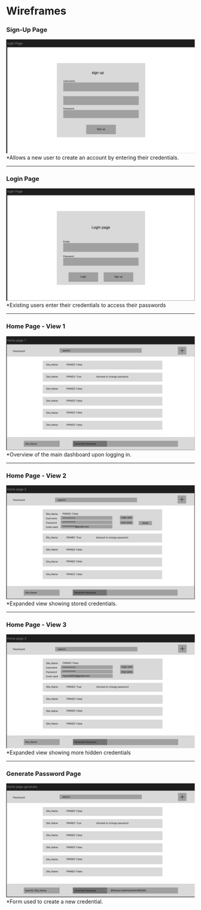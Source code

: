 # Wireframes

### Sign-Up Page
![Sign-Up Page](SignUp.png)
*Allows a new user to create an account by entering their credentials.

---

### Login Page
![Login Page](LoginPage.png)
*Existing users enter their credentials to access their passwords

---

### Home Page - View 1
![Home Page 1](HomePage1.png)
*Overview of the main dashboard upon logging in.

---

### Home Page - View 2
![Home Page 2](HomePage2.png)
*Expanded view showing stored credentials.

---

### Home Page - View 3
![Home Page 3](HomePage3.png)
*Expanded view showing more hidden credentials

---

### Generate Password Page
![Generate Password](HomePageGenerate.png)
*Form used to create a new credential.
